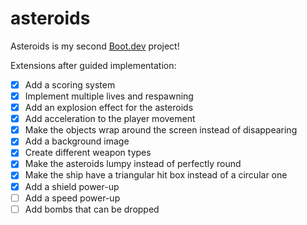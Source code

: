 # asteroids

Asteroids is my second [Boot.dev](https://www.boot.dev) project!

Extensions after guided implementation:
- [x] Add a scoring system
- [x] Implement multiple lives and respawning
- [x] Add an explosion effect for the asteroids
- [x] Add acceleration to the player movement
- [x] Make the objects wrap around the screen instead of disappearing
- [x] Add a background image
- [x] Create different weapon types
- [x] Make the asteroids lumpy instead of perfectly round
- [x] Make the ship have a triangular hit box instead of a circular one
- [x] Add a shield power-up
- [ ] Add a speed power-up
- [ ] Add bombs that can be dropped
